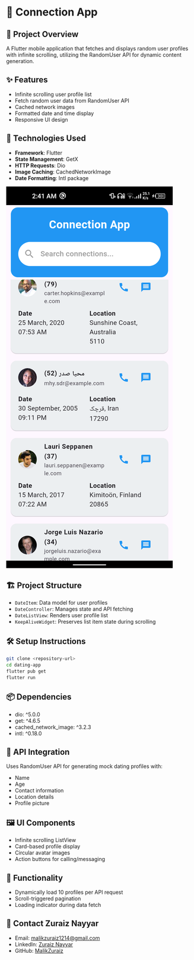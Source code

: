 # 💑 Connection App

## 🚀 Project Overview
A Flutter mobile application that fetches and displays random user profiles with infinite scrolling, utilizing the RandomUser API for dynamic content generation.

## ✨ Features
- Infinite scrolling user profile list
- Fetch random user data from RandomUser API
- Cached network images
- Formatted date and time display
- Responsive UI design

## 🔧 Technologies Used
- **Framework**: Flutter
- **State Management**: GetX
- **HTTP Requests**: Dio
- **Image Caching**: CachedNetworkImage
- **Date Formatting**: Intl package

![App Screenshot](/Screenshot.png)

## 🏗️ Project Structure
- `DateItem`: Data model for user profiles
- `DateController`: Manages state and API fetching
- `DateListView`: Renders user profile list
- `KeepAliveWidget`: Preserves list item state during scrolling

## 🛠️ Setup Instructions
```bash
git clone <repository-url>
cd dating-app
flutter pub get
flutter run
```

## 📦 Dependencies
- dio: ^5.0.0
- get: ^4.6.5
- cached_network_image: ^3.2.3
- intl: ^0.18.0

## 🌟 API Integration
Uses RandomUser API for generating mock dating profiles with:
- Name
- Age
- Contact information
- Location details
- Profile picture

## 🖼️ UI Components
- Infinite scrolling ListView
- Card-based profile display
- Circular avatar images
- Action buttons for calling/messaging

## 📱 Functionality
- Dynamically load 10 profiles per API request
- Scroll-triggered pagination
- Loading indicator during data fetch

## 📧 Contact Zuraiz Nayyar 
- Email: malikzuraiz1214@gmail.com
- LinkedIn: [Zuraiz Nayyar](https://www.linkedin.com/in/malik-zuraiz-nayyar-3815a8227/)
- GitHub: [MalikZuraiz](https://github.com/MalikZuraiz)
